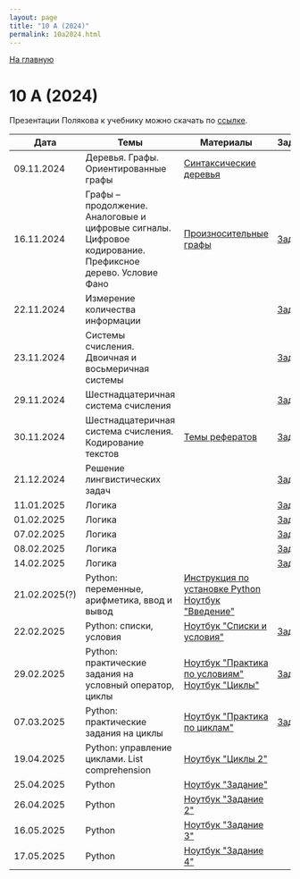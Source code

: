 ```yaml
---
layout: page
title: "10 А (2024)"
permalink: 10a2024.html
---
```

[На главную](https://pkholyavin.github.io)

# 10 А (2024)

Презентации Полякова к учебнику можно скачать по [ссылке](http://kpolyakov.spb.ru/school/basebook/slides.htm).

| Дата | Темы | Материалы | Задание |
|---|---|---|---|
|09.11.2024|Деревья. Графы. Ориентированные графы|[Синтаксические деревья](syntax_trees.html)||
|16.11.2024|Графы &ndash; продолжение. Аналоговые и цифровые сигналы.<br>   Цифровое кодирование. Префиксное дерево. Условие Фано|[Произносительные графы](pronunciation_graphs.html)|[Задание](10a_task_16112024.html)|
|22.11.2024|Измерение количества информации||[Задание](10a_task_22112024.html)|
|23.11.2024|Системы счисления. Двоичная и восьмеричная системы||[Задание](10a_task_23112024.html)|
|29.11.2024|Шестнадцатеричная система счисления||[Задание](10a_task_29112024.html)|
|30.11.2024|Шестнадцатеричная система счисления. Кодирование текстов|[Темы рефератов](10a_essays.html)|[Задание](10a_task_30112024.html)|
|21.12.2024|Решение лингвистических задач||[Задание](images/sango_numbers.jpg)|
|11.01.2025|Логика||[Задание](10a_task_11012025.html)|
|01.02.2025|Логика||[Задание](10a_task_01022025.html)|
|07.02.2025|Логика||[Задание](10a_task_07022025.html)|
|08.02.2025|Логика||[Задание](10a_task_08022025.html)|
|14.02.2025|Логика||[Задание](10a_task_14022025.html)|
|21.02.2025(?)|Python: переменные, арифметика, ввод и вывод|[Инструкция по установке Python](install_python.html)<br>[Ноутбук "Введение"](https://colab.research.google.com/github/PKholyavin/compsci/blob/main/ipynb/variables.ipynb)||
|22.02.2025|Python: списки, условия|[Ноутбук "Списки и условия"](https://colab.research.google.com/github/PKholyavin/compsci/blob/main/ipynb/lists_and_conditions.ipynb)|[Задание](10a_task_22022025.html)|
|29.02.2025|Python: практические задания на условный оператор, циклы|[Ноутбук "Практика по условиям"](https://colab.research.google.com/github/PKholyavin/compsci/blob/main/ipynb/conditions_practice.ipynb)<br>[Ноутбук "Циклы"](https://colab.research.google.com/github/PKholyavin/compsci/blob/main/ipynb/loops_simple.ipynb)|[Задание](10a_task_01032025.html)|
|07.03.2025|Python: практические задания на циклы|[Ноутбук "Практика по циклам"](https://colab.research.google.com/github/PKholyavin/compsci/blob/main/ipynb/loops_practice_simple.ipynb)|[Задание](10a_task_07032025.html)|
|19.04.2025|Python: управление циклами. List comprehension|[Ноутбук "Циклы 2"](https://colab.research.google.com/github/PKholyavin/compsci/blob/main/ipynb/comprehension_10a.ipynb)||
|25.04.2025|Python|[Ноутбук "Задание"](https://colab.research.google.com/github/PKholyavin/compsci/blob/main/ipynb/task_10a_25042025.ipynb)||
|26.04.2025|Python|[Ноутбук "Задание 2"](https://colab.research.google.com/github/PKholyavin/compsci/blob/main/ipynb/task_10a_26042025.ipynb)||
|16.05.2025|Python|[Ноутбук "Задание 3"](https://colab.research.google.com/github/PKholyavin/compsci/blob/main/ipynb/10a_practice_1605.ipynb)||
|17.05.2025|Python|[Ноутбук "Задание 4"](https://colab.research.google.com/github/PKholyavin/compsci/blob/main/ipynb/10a_practice_1705.ipynb)||
